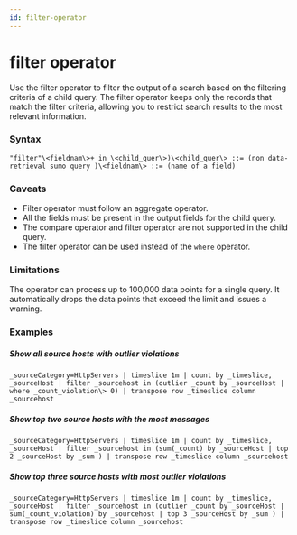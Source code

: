 ```yaml
---
id: filter-operator
---
```


# filter operator

Use the filter operator to filter the output of a search based on the
filtering criteria of a child query. The filter operator keeps only the
records that match the filter criteria, allowing you to restrict search
results to the most relevant information.

### Syntax

`"filter"\<fieldnam\>+ in \<child_quer\>)\<child_quer\> ::= (non data-retrieval sumo query )\<fieldnam\> ::= (name of a field)`

### Caveats

-   Filter operator must follow an aggregate operator.
-   All the fields must be present in the output fields for the child
    query.
-   The compare operator and filter operator are not supported in the
    child query. 
-   The filter operator can be used instead of the `where` operator.

### Limitations

The operator can process up to 100,000 data points for a single query.
It automatically drops the data points that exceed the limit and issues
a warning. 

### Examples

##### Show all source hosts with outlier violations

`_sourceCategory=HttpServers | timeslice 1m | count by _timeslice, _sourceHost | filter _sourcehost in (outlier _count by _sourceHost | where _count_violation\> 0) | transpose row _timeslice column _sourcehost`

##### Show top two source hosts with the most messages

`_sourceCategory=HttpServers | timeslice 1m | count by _timeslice, _sourceHost | filter _sourcehost in (sum(_count) by _sourceHost | top 2 _sourceHost by _sum ) | transpose row _timeslice column _sourcehost`

##### Show top three source hosts with most outlier violations

`_sourceCategory=HttpServers | timeslice 1m | count by _timeslice, _sourceHost | filter _sourcehost in (outlier _count by _sourceHost | sum(_count_violation) by _sourcehost | top 3 _sourceHost by _sum ) | transpose row _timeslice column _sourcehost`

 
